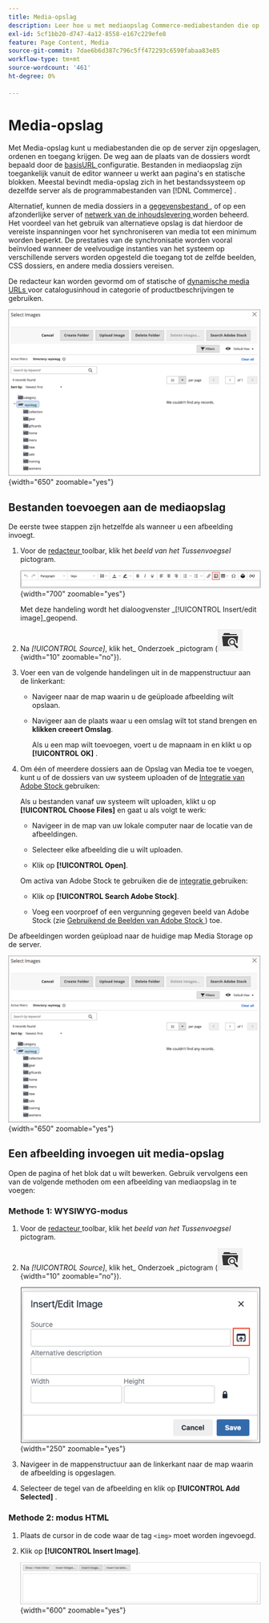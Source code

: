 ```yaml
---
title: Media-opslag
description: Leer hoe u met mediaopslag Commerce-mediabestanden die op de server zijn opgeslagen, kunt ordenen en openen.
exl-id: 5cf1bb20-d747-4a12-8558-e167c229efe8
feature: Page Content, Media
source-git-commit: 7dae6b6d387c796c5ff472293c6590fabaa83e85
workflow-type: tm+mt
source-wordcount: '461'
ht-degree: 0%

---
```


# Media-opslag

Met Media-opslag kunt u mediabestanden die op de server zijn opgeslagen, ordenen en toegang krijgen. De weg aan de plaats van de dossiers wordt bepaald door de [ basisURL ](../stores-purchase/store-urls.md) configuratie. Bestanden in mediaopslag zijn toegankelijk vanuit de editor wanneer u werkt aan pagina&#39;s en statische blokken. Meestal bevindt media-opslag zich in het bestandssysteem op dezelfde server als de programmabestanden van [!DNL Commerce] .

Alternatief, kunnen de media dossiers in a [ gegevensbestand ](media-storage-database.md), of op een afzonderlijke server of [ netwerk van de inhoudslevering ](media-storage-content-delivery-network.md) worden beheerd. Het voordeel van het gebruik van alternatieve opslag is dat hierdoor de vereiste inspanningen voor het synchroniseren van media tot een minimum worden beperkt. De prestaties van de synchronisatie worden vooral beïnvloed wanneer de veelvoudige instanties van het systeem op verschillende servers worden opgesteld die toegang tot de zelfde beelden, CSS dossiers, en andere media dossiers vereisen.

De redacteur kan worden gevormd om of statische of [ dynamische media URLs ](../catalog/catalog-urls.md#configure-catalog-media-url-format) voor catalogusinhoud in categorie of productbeschrijvingen te gebruiken.

![[!DNL Commerce] Media Storage ](./assets/media-storage.png){width="650" zoomable="yes"}

## Bestanden toevoegen aan de mediaopslag

De eerste twee stappen zijn hetzelfde als wanneer u een afbeelding invoegt.

1. Voor de [ redacteur ](editor.md) toolbar, klik het _beeld van het Tussenvoegsel_ pictogram.

   ![ pictogram van het Beeld van het Tussenvoegsel ](./assets/editor-toolbar-image-button.png){width="700" zoomable="yes"}

   Met deze handeling wordt het dialoogvenster _[!UICONTROL Insert/edit image]_geopend.

1. Na _[!UICONTROL Source]_, klik het_ Onderzoek _pictogram (![ pictogram van het Onderzoek ](./assets/media-gallery-icon-browse.png){width="10" zoomable="no"}).

1. Voer een van de volgende handelingen uit in de mappenstructuur aan de linkerkant:

   - Navigeer naar de map waarin u de geüploade afbeelding wilt opslaan.

   - Navigeer aan de plaats waar u een omslag wilt tot stand brengen en **klikken creeert Omslag**.

     Als u een map wilt toevoegen, voert u de mapnaam in en klikt u op **[!UICONTROL OK]** .

1. Om één of meerdere dossiers aan de Opslag van Media toe te voegen, kunt u of de dossiers van uw systeem uploaden of de [ Integratie van Adobe Stock ](adobe-stock.md) gebruiken:

   Als u bestanden vanaf uw systeem wilt uploaden, klikt u op **[!UICONTROL Choose Files]** en gaat u als volgt te werk:

   - Navigeer in de map van uw lokale computer naar de locatie van de afbeeldingen.

   - Selecteer elke afbeelding die u wilt uploaden.

   - Klik op **[!UICONTROL Open]**.

   Om activa van Adobe Stock te gebruiken die de [ integratie ](adobe-stock.md) gebruiken:

   - Klik op **[!UICONTROL Search Adobe Stock]**.

   - Voeg een voorproef of een vergunning gegeven beeld van Adobe Stock (zie [ Gebruikend de Beelden van Adobe Stock ](adobe-stock-manage.md)) toe.

De afbeeldingen worden geüpload naar de huidige map Media Storage op de server.

![[!DNL Commerce] Media Storage ](./assets/media-storage.png){width="650" zoomable="yes"}

## Een afbeelding invoegen uit media-opslag

Open de pagina of het blok dat u wilt bewerken. Gebruik vervolgens een van de volgende methoden om een afbeelding van mediaopslag in te voegen:

### Methode 1: WYSIWYG-modus

1. Voor de [ redacteur ](editor.md) toolbar, klik het _beeld van het Tussenvoegsel_ pictogram.

1. Na _[!UICONTROL Source]_, klik het_ Onderzoek _pictogram (![ pictogram van het Onderzoek ](./assets/media-gallery-icon-browse.png){width="10" zoomable="no"}).

   ![ Selecterend het onderzoekspictogram ](./assets/editor-dialog-insert-image.png){width="250" zoomable="yes"}

1. Navigeer in de mappenstructuur aan de linkerkant naar de map waarin de afbeelding is opgeslagen.

1. Selecteer de tegel van de afbeelding en klik op **[!UICONTROL Add Selected]** .

### Methode 2: modus HTML

1. Plaats de cursor in de code waar de tag `<img>` moet worden ingevoegd.

1. Klik op **[!UICONTROL Insert Image]**.

   ![ Beeld van het Tussenvoegsel (de Wijze van HTML) ](./assets/editor-html-mode-insert-image.png){width="600" zoomable="yes"}
